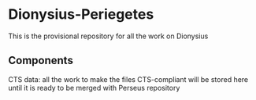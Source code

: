 # Dionysius-Periegetes
This is the provisional repository for all the work on Dionysius

## Components
CTS data: all the work to make the files CTS-compliant will be stored here until it is ready to be merged with Perseus repository

